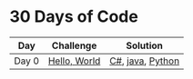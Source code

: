 # 30 Days of Code

Day       |                    Challenge                    |                    Solution                    | 
--------- | ----------------------------------------------- | ---------------------------------------------- |
Day 0     | [Hello, World](https://www.hackerrank.com/challenges/30-hello-world) | [C#](https://github.com/gscvirus/hackerRank/blob/Day_0_Hello_World/master/Day%200%20Hello%2C%20World/Solution.cs), [java](https://github.com/gscvirus/hackerRank/blob/Day_0_Hello_World/master/Day%200%20Hello%2C%20World/Solution.java), [Python](https://github.com/gscvirus/hackerRank/blob/Day_0_Hello_World/master/Day%200%20Hello%2C%20World/Solution.py) |